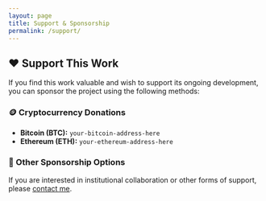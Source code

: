 ```yaml
---
layout: page
title: Support & Sponsorship
permalink: /support/
---
```


## ❤️ Support This Work

If you find this work valuable and wish to support its ongoing development, you can sponsor the project using the following methods:

### 🪙 Cryptocurrency Donations
- **Bitcoin (BTC):** `your-bitcoin-address-here`
- **Ethereum (ETH):** `your-ethereum-address-here`

### 🤝 Other Sponsorship Options
If you are interested in institutional collaboration or other forms of support, please [contact me](/contact/).
